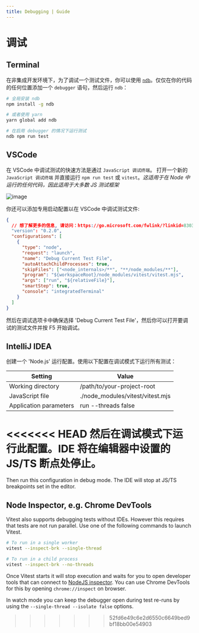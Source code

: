 ```yaml
---
title: Debugging | Guide
---
```


# 调试

## Terminal

在非集成开发环境下，为了调试一个测试文件，你可以使用 [`ndb`](https://github.com/GoogleChromeLabs/ndb)。仅仅在你的代码的任何位置添加一个 `debugger` 语句，然后运行 `ndb`：

```sh
# 全局安装 ndb
npm install -g ndb

# 或者使用 yarn
yarn global add ndb

# 在启用 debugger 的情况下运行测试
ndb npm run test
```

## VSCode

在 VSCode 中调试测试的快速方法是通过 `JavaScript 调试终端`。 打开一个新的 `JavaScript 调试终端` 并直接运行 `npm run test` 或 `vitest`。_这适用于在 Node 中运行的任何代码，因此适用于大多数 JS 测试框架_

![image](https://user-images.githubusercontent.com/5594348/212169143-72bf39ce-f763-48f5-822a-0c8b2e6a8484.png)

你还可以添加专用启动配置以在 VSCode 中调试测试文件:

```json
{
  // 想了解更多的信息, 请访问：https://go.microsoft.com/fwlink/?linkid=830387
  "version": "0.2.0",
  "configurations": [
    {
      "type": "node",
      "request": "launch",
      "name": "Debug Current Test File",
      "autoAttachChildProcesses": true,
      "skipFiles": ["<node_internals>/**", "**/node_modules/**"],
      "program": "${workspaceRoot}/node_modules/vitest/vitest.mjs",
      "args": ["run", "${relativeFile}"],
      "smartStep": true,
      "console": "integratedTerminal"
    }
  ]
}
```

然后在调试选项卡中确保选择 'Debug Current Test File'，然后你可以打开要调试的测试文件并按 F5 开始调试。

## IntelliJ IDEA

创建一个 'Node.js' 运行配置。使用以下配置在调试模式下运行所有测试：

| Setting                | Value                            |
| ---------------------- | -------------------------------- |
| Working directory      | /path/to/your-project-root       |
| JavaScript file        | ./node_modules/vitest/vitest.mjs |
| Application parameters | run --threads false              |

<<<<<<< HEAD
然后在调试模式下运行此配置。IDE 将在编辑器中设置的 JS/TS 断点处停止。
=======
Then run this configuration in debug mode. The IDE will stop at JS/TS breakpoints set in the editor.

## Node Inspector, e.g. Chrome DevTools

Vitest also supports debugging tests without IDEs. However this requires that tests are not run parallel. Use one of the following commands to launch Vitest.

```sh
# To run in a single worker
vitest --inspect-brk --single-thread

# To run in a child process
vitest --inspect-brk --no-threads
```

Once Vitest starts it will stop execution and waits for you to open developer tools that can connect to [NodeJS inspector](https://nodejs.org/en/docs/guides/debugging-getting-started/). You can use Chrome DevTools for this by opening `chrome://inspect` on browser.

In watch mode you can keep the debugger open during test re-runs by using the `--single-thread --isolate false` options.
>>>>>>> 52fd6e49c6e2d6550c6649bed9bf18bb00e54903
